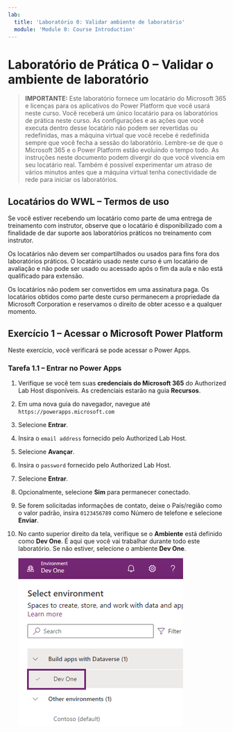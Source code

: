 ```yaml
---
lab:
  title: 'Laboratório 0: Validar ambiente de laboratório'
  module: 'Module 0: Course Introduction'
---
```


# Laboratório de Prática 0 – Validar o ambiente de laboratório

> **IMPORTANTE:** Este laboratório fornece um locatário do Microsoft 365 e licenças para os aplicativos do Power Platform que você usará neste curso. Você receberá um único locatário para os laboratórios de prática neste curso. As configurações e as ações que você executa dentro desse locatário não podem ser revertidas ou redefinidas, mas a máquina virtual que você recebe é redefinida sempre que você fecha a sessão do laboratório. Lembre-se de que o Microsoft 365 e o Power Platform estão evoluindo o tempo todo. As instruções neste documento podem divergir do que você vivencia em seu locatário real. Também é possível experimentar um atraso de vários minutos antes que a máquina virtual tenha conectividade de rede para iniciar os laboratórios.

## Locatários do WWL – Termos de uso

Se você estiver recebendo um locatário como parte de uma entrega de treinamento com instrutor, observe que o locatário é disponibilizado com a finalidade de dar suporte aos laboratórios práticos no treinamento com instrutor.

Os locatários não devem ser compartilhados ou usados para fins fora dos laboratórios práticos. O locatário usado neste curso é um locatário de avaliação e não pode ser usado ou acessado após o fim da aula e não está qualificado para extensão.

Os locatários não podem ser convertidos em uma assinatura paga. Os locatários obtidos como parte deste curso permanecem a propriedade da Microsoft Corporation e reservamos o direito de obter acesso e a qualquer momento.

## Exercício 1 – Acessar o Microsoft Power Platform

Neste exercício, você verificará se pode acessar o Power Apps.

### Tarefa 1.1 – Entrar no Power Apps

1. Verifique se você tem suas **credenciais do Microsoft 365** do Authorized Lab Host disponíveis. As credenciais estarão na guia **Recursos**.

1. Em uma nova guia do navegador, navegue até `https://powerapps.microsoft.com`

1. Selecione **Entrar**.

1. Insira o `email address` fornecido pelo Authorized Lab Host.

1. Selecione **Avançar**.

1. Insira o `password` fornecido pelo Authorized Lab Host.

1. Selecione **Entrar**.

1. Opcionalmente, selecione **Sim** para permanecer conectado.

1. Se forem solicitadas informações de contato, deixe o País/região como o valor padrão, insira `0123456789` como Número de telefone e selecione **Enviar**.

1. No canto superior direito da tela, verifique se o **Ambiente** está definido como **Dev One**. É aqui que você vai trabalhar durante todo este laboratório. Se não estiver, selecione o ambiente **Dev One**.

    ![Seletor de ambiente.](../media/select-dev-one-environment.png)
